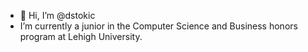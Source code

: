 - 👋 Hi, I’m @dstokic
- I’m currently a junior in the Computer Science and Business honors program at Lehigh University.
